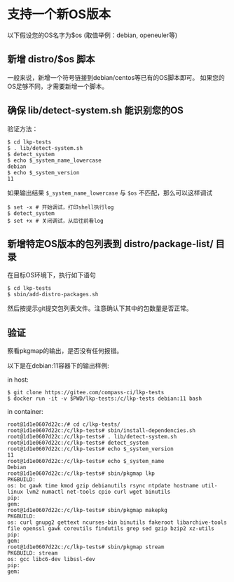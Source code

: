 # 支持一个新OS版本

以下假设您的OS名字为$os (取值举例：debian, openeuler等)

## 新增 distro/$os 脚本

一般来说，新增一个符号链接到debian/centos等已有的OS脚本即可。
如果您的OS足够不同，才需要新增一个脚本。

## 确保 lib/detect-system.sh 能识别您的OS

验证方法：

	$ cd lkp-tests
	$ . lib/detect-system.sh
	$ detect_system
	$ echo $_system_name_lowercase
	debian
	$ echo $_system_version
	11

如果输出结果 `$_system_name_lowercase` 与 `$os` 不匹配，那么可以这样调试

	$ set -x # 开始调试，打印shell执行log
	$ detect_system
	$ set +x # 关闭调试，从后往前看log

## 新增特定OS版本的包列表到 distro/package-list/ 目录

在目标OS环境下，执行如下语句

	$ cd lkp-tests
	$ sbin/add-distro-packages.sh

然后按提示git提交包列表文件。注意确认下其中的包数量是否正常。

## 验证

察看pkgmap的输出，是否没有任何报错。

以下是在debian:11容器下的输出样例:

in host: 

	$ git clone https://gitee.com/compass-ci/lkp-tests
	$ docker run -it -v $PWD/lkp-tests:/c/lkp-tests debian:11 bash

in container:

	root@1d1e0607d22c:/# cd c/lkp-tests/
	root@1d1e0607d22c:/c/lkp-tests# sbin/install-dependencies.sh
	root@1d1e0607d22c:/c/lkp-tests# . lib/detect-system.sh
	root@1d1e0607d22c:/c/lkp-tests# detect_system
	root@1d1e0607d22c:/c/lkp-tests# echo $_system_version
	11
	root@1d1e0607d22c:/c/lkp-tests# echo $_system_name
	Debian
	root@1d1e0607d22c:/c/lkp-tests# sbin/pkgmap lkp
	PKGBUILD:
	os: bc gawk time kmod gzip debianutils rsync ntpdate hostname util-linux lvm2 numactl net-tools cpio curl wget binutils
	pip:
	gem:
	root@1d1e0607d22c:/c/lkp-tests# sbin/pkgmap makepkg
	PKGBUILD:
	os: curl gnupg2 gettext ncurses-bin binutils fakeroot libarchive-tools file openssl gawk coreutils findutils grep sed gzip bzip2 xz-utils
	pip:
	gem:
	root@1d1e0607d22c:/c/lkp-tests# sbin/pkgmap stream
	PKGBUILD: stream
	os: gcc libc6-dev libssl-dev
	pip:
	gem:

